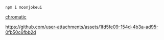 ```
npm i moonjokeui
```



<a href="https://www.chromatic.com/component?appId=672da4c16f3936f549850535&csfId=ui-paintboard&buildNumber=3&k=672da7562ba11b98866cb81f-1200px-interactive-true&h=1&b=-1" target="_blank">chromatic</a>




https://github.com/user-attachments/assets/1fd5fe09-154d-4b3a-ad95-0fb50c6fbb2d

